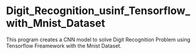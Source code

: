 # Digit_Recognition_usinf_Tensorflow_with_Mnist_Dataset
This program creates a CNN model to solve Digit Recognition Problem using Tensorflow Freamework with the Mnist Dataset. 
